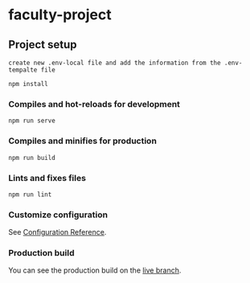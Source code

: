 # faculty-project

## Project setup
```
create new .env-local file and add the information from the .env-tempalte file
```
```
npm install
```

### Compiles and hot-reloads for development
```
npm run serve
```

### Compiles and minifies for production
```
npm run build
```

### Lints and fixes files
```
npm run lint
```

### Customize configuration
See [Configuration Reference](https://cli.vuejs.org/config/).

### Production build
You can see the production build on the [live branch](https://github.com/razvan-tudosie/faculty-project/tree/live).
